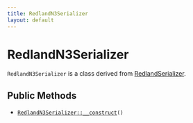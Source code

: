 ```yaml
---
title: RedlandN3Serializer
layout: default
---
```


# RedlandN3Serializer

<code>RedlandN3Serializer</code> is a class derived from <a href="RedlandSerializer">RedlandSerializer</a>.

## Public Methods

* <code><a href="RedlandN3Serializer%3A%3A__construct">RedlandN3Serializer::__construct</a>()</code>

